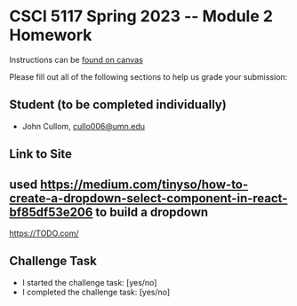 # CSCI 5117 Spring 2023 -- Module 2 Homework


Instructions can be [found on canvas](https://canvas.umn.edu/courses/355584/pages/homework-2)

Please fill out all of the following sections to help us grade your submission:

## Student (to be completed individually)

* John Cullom, cullo006@umn.edu

## Link to Site

## used https://medium.com/tinyso/how-to-create-a-dropdown-select-component-in-react-bf85df53e206 to build a dropdown

<https://TODO.com/>

## Challenge Task

* I started the challenge task: [yes/no]
* I completed the challenge task: [yes/no]

